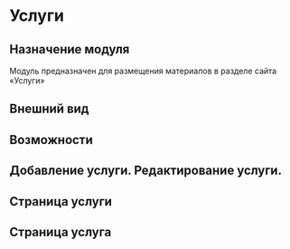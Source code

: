 # Услуги
## Назначение модуля
Модуль предназначен для размещения материалов в разделе сайта «Услуги»
## Внешний вид


## Возможности


## Добавление услуги. Редактирование услуги.







## Страница услуги

## Страница услуга






